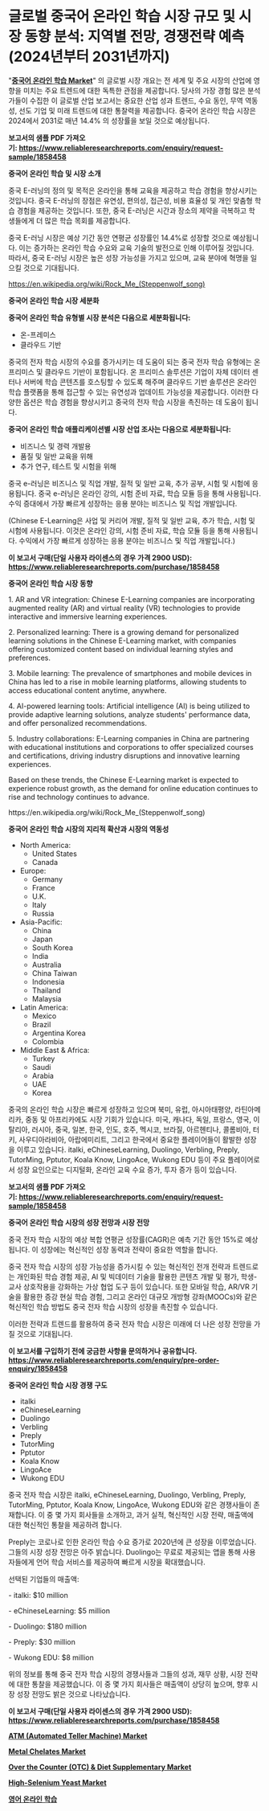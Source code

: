 <p><h1>글로벌 중국어 온라인 학습 시장 규모 및 시장 동향 분석: 지역별 전망, 경쟁전략 예측 (2024년부터 2031년까지)</h1></p><p>"<strong><a href="https://www.reliableresearchreports.com/chinese-e-learning-r1858458">중국어 온라인 학습 Market</a></strong>" 의 글로벌 시장 개요는 전 세계 및 주요 시장의 산업에 영향을 미치는 주요 트렌드에 대한 독특한 관점을 제공합니다. 당사의 가장 경험 많은 분석가들이 수집한 이 글로벌 산업 보고서는 중요한 산업 성과 트렌드, 수요 동인, 무역 역동성, 선도 기업 및 미래 트렌드에 대한 통찰력을 제공합니다. 중국어 온라인 학습 시장은 2024에서 2031로 매년 14.4% 의 성장률을 보일 것으로 예상됩니다.</p>
<p><strong>보고서의 샘플 PDF 가져오기:&nbsp;<a href="https://www.reliableresearchreports.com/enquiry/request-sample/1858458">https://www.reliableresearchreports.com/enquiry/request-sample/1858458</a></strong></p>
<p><strong>중국어 온라인 학습 및 시장 소개</strong></p>
<p><p>중국 E-러닝의 정의 및 목적은 온라인을 통해 교육을 제공하고 학습 경험을 향상시키는 것입니다. 중국 E-러닝의 장점은 유연성, 편의성, 접근성, 비용 효율성 및 개인 맞춤형 학습 경험을 제공하는 것입니다. 또한, 중국 E-러닝은 시간과 장소의 제약을 극복하고 학생들에게 더 많은 학습 목회를 제공합니다.</p><p>중국 E-러닝 시장은 예상 기간 동안 연평균 성장률인 14.4%로 성장할 것으로 예상됩니다. 이는 증가하는 온라인 학습 수요와 교육 기술의 발전으로 인해 이루어질 것입니다. 따라서, 중국 E-러닝 시장은 높은 성장 가능성을 가지고 있으며, 교육 분야에 혁명을 일으킬 것으로 기대됩니다.</p></p>
<p><a href="https://en.wikipedia.org/wiki/Rock_Me_(Steppenwolf_song)">https://en.wikipedia.org/wiki/Rock_Me_(Steppenwolf_song)</a></p>
<p><strong>중국어 온라인 학습 시장 세분화</strong></p>
<p><strong>중국어 온라인 학습 유형별 시장 분석은 다음으로 세분화됩니다:</strong></p>
<p><ul><li>온-프레미스</li><li>클라우드 기반</li></ul></p>
<p><p>중국의 전자 학습 시장의 수요를 증가시키는 데 도움이 되는 중국 전자 학습 유형에는 온 프리미스 및 클라우드 기반이 포함됩니다. 온 프리미스 솔루션은 기업이 자체 데이터 센터나 서버에 학습 콘텐츠를 호스팅할 수 있도록 해주며 클라우드 기반 솔루션은 온라인 학습 플랫폼을 통해 접근할 수 있는 유연성과 업데이트 가능성을 제공합니다. 이러한 다양한 옵션은 학습 경험을 향상시키고 중국의 전자 학습 시장을 촉진하는 데 도움이 됩니다.</p></p>
<p><strong>중국어 온라인 학습 애플리케이션별 시장 산업 조사는 다음으로 세분화됩니다:</strong></p>
<p><ul><li>비즈니스 및 경력 개발용</li><li>품질 및 일반 교육을 위해</li><li>추가 연구, 테스트 및 시험을 위해</li></ul></p>
<p><p>중국 e-러닝은 비즈니스 및 직업 개발, 질적 및 일반 교육, 추가 공부, 시험 및 시험에 응용됩니다. 중국 e-러닝은 온라인 강의, 시험 준비 자료, 학습 모듈 등을 통해 사용됩니다. 수익 증대에서 가장 빠르게 성장하는 응용 분야는 비즈니스 및 직업 개발입니다.</p><p>(Chinese E-Learning은 사업 및 커리어 개발, 질적 및 일반 교육, 추가 학습, 시험 및 시험에 사용됩니다. 이것은 온라인 강의, 시험 준비 자료, 학습 모듈 등을 통해 사용됩니다. 수익에서 가장 빠르게 성장하는 응용 분야는 비즈니스 및 직업 개발입니다.)</p></p>
<p><strong>이 보고서 구매(단일 사용자 라이센스의 경우 가격 2900 USD): <a href="https://www.reliableresearchreports.com/purchase/1858458">https://www.reliableresearchreports.com/purchase/1858458</a></strong></p>
<p><strong>중국어 온라인 학습 시장 동향</strong></p>
<p><p>1. AR and VR integration: Chinese E-Learning companies are incorporating augmented reality (AR) and virtual reality (VR) technologies to provide interactive and immersive learning experiences.</p><p>2. Personalized learning: There is a growing demand for personalized learning solutions in the Chinese E-Learning market, with companies offering customized content based on individual learning styles and preferences.</p><p>3. Mobile learning: The prevalence of smartphones and mobile devices in China has led to a rise in mobile learning platforms, allowing students to access educational content anytime, anywhere.</p><p>4. AI-powered learning tools: Artificial intelligence (AI) is being utilized to provide adaptive learning solutions, analyze students' performance data, and offer personalized recommendations.</p><p>5. Industry collaborations: E-Learning companies in China are partnering with educational institutions and corporations to offer specialized courses and certifications, driving industry disruptions and innovative learning experiences. </p><p>Based on these trends, the Chinese E-Learning market is expected to experience robust growth, as the demand for online education continues to rise and technology continues to advance.</p></p>
<p>https://en.wikipedia.org/wiki/Rock_Me_(Steppenwolf_song)</p>
<p><strong>중국어 온라인 학습 시장의 지리적 확산과 시장의 역동성</strong></p>
<p><ul>
    <li>
        North America:
        <ul>
            <li>United States</li>
            <li>Canada</li>
        </ul>
    </li>
    <li>
        Europe:
        <ul>
            <li>Germany</li>
            <li>France</li>
            <li>U.K.</li>
            <li>Italy</li>
            <li>Russia</li>
        </ul>
    </li>
    <li>
        Asia-Pacific:
        <ul>
            <li>China</li>
            <li>Japan</li>
            <li>South Korea</li>
            <li>India</li>
            <li>Australia</li>
            <li>China Taiwan</li>
            <li>Indonesia</li>
            <li>Thailand</li>
            <li>Malaysia</li>
        </ul>
    </li>
    <li>
        Latin America:
        <ul>
            <li>Mexico</li>
            <li>Brazil</li>
            <li>Argentina Korea</li>
            <li>Colombia</li>
        </ul>
    </li>
    <li>
        Middle East & Africa:
        <ul>
            <li>Turkey</li>
            <li>Saudi</li>
            <li>Arabia</li>
            <li>UAE</li>
            <li>Korea</li>
        </ul>
    </li>
    </ul></p>
<p><p>중국의 온라인 학습 시장은 빠르게 성장하고 있으며 북미, 유럽, 아시아태평양, 라틴아메리카, 중동 및 아프리카에도 시장 기회가 있습니다. 미국, 캐나다, 독일, 프랑스, 영국, 이탈리아, 러시아, 중국, 일본, 한국, 인도, 호주, 멕시코, 브라질, 아르헨티나, 콜롬비아, 터키, 사우디아라비아, 아랍에미리트, 그리고 한국에서 중요한 플레이어들이 활발한 성장을 이루고 있습니다. italki, eChineseLearning, Duolingo, Verbling, Preply, TutorMing, Pptutor, Koala Know, LingoAce, Wukong EDU 등이 주요 플레이어로서 성장 요인으로는 디지털화, 온라인 교육 수요 증가, 투자 증가 등이 있습니다.</p></p>
<p><strong>보고서의 샘플 PDF 가져오기:&nbsp;<a href="https://www.reliableresearchreports.com/enquiry/request-sample/1858458">https://www.reliableresearchreports.com/enquiry/request-sample/1858458</a></strong></p>
<p><strong>중국어 온라인 학습 시장의 성장 전망과 시장 전망</strong></p>
<p><p>중국 전자 학습 시장의 예상 복합 연평균 성장률(CAGR)은 예측 기간 동안 15%로 예상됩니다. 이 성장에는 혁신적인 성장 동력과 전략이 중요한 역할을 합니다. </p><p>중국 전자 학습 시장의 성장 가능성을 증가시킬 수 있는 혁신적인 전개 전략과 트렌드로는 개인화된 학습 경험 제공, AI 및 빅데이터 기술을 활용한 콘텐츠 개발 및 평가, 학생-교사 상호작용을 강화하는 가상 협업 도구 등이 있습니다. 또한 모바일 학습, AR/VR 기술을 활용한 증강 현실 학습 경험, 그리고 온라인 대규모 개방형 강좌(MOOCs)와 같은 혁신적인 학습 방법도 중국 전자 학습 시장의 성장을 촉진할 수 있습니다. </p><p>이러한 전략과 트렌드를 활용하여 중국 전자 학습 시장은 미래에 더 나은 성장 전망을 가질 것으로 기대됩니다.</p></p>
<p><strong>이 보고서를 구입하기 전에 궁금한 사항을 문의하거나 공유합니다. <a href="https://www.reliableresearchreports.com/enquiry/pre-order-enquiry/1858458">https://www.reliableresearchreports.com/enquiry/pre-order-enquiry/1858458</a></strong></p>
<p><strong>중국어 온라인 학습 시장 경쟁 구도</strong></p>
<p><ul><li>italki</li><li>eChineseLearning</li><li>Duolingo</li><li>Verbling</li><li>Preply</li><li>TutorMing</li><li>Pptutor</li><li>Koala Know</li><li>LingoAce</li><li>Wukong EDU</li></ul></p>
<p><p>중국 전자 학습 시장은 italki, eChineseLearning, Duolingo, Verbling, Preply, TutorMing, Pptutor, Koala Know, LingoAce, Wukong EDU와 같은 경쟁사들이 존재합니다. 이 중 몇 가지 회사들을 소개하고, 과거 실적, 혁신적인 시장 전략, 매출액에 대한 혁신적인 통찰을 제공하려 합니다.</p><p>Preply는 코로나로 인한 온라인 학습 수요 증가로 2020년에 큰 성장을 이루었습니다. 그들의 시장 성장 전망은 아주 밝습니다. Duolingo는 무료로 제공되는 앱을 통해 사용자들에게 언어 학습 서비스를 제공하여 빠르게 시장을 확대했습니다. </p><p>선택된 기업들의 매출액:</p><p>- italki: $10 million</p><p>- eChineseLearning: $5 million</p><p>- Duolingo: $180 million</p><p>- Preply: $30 million</p><p>- Wukong EDU: $8 million</p><p>위의 정보를 통해 중국 전자 학습 시장의 경쟁사들과 그들의 성과, 재무 상황, 시장 전략에 대한 통찰을 제공했습니다. 이 중 몇 가지 회사들은 매출액이 상당히 높으며, 향후 시장 성장 전망도 밝은 것으로 나타났습니다.</p></p>
<p><strong>이 보고서 구매(단일 사용자 라이센스의 경우 가격 2900 USD): <a href="https://www.reliableresearchreports.com/purchase/1858458">https://www.reliableresearchreports.com/purchase/1858458</a></strong></p>
<p><strong><p><a href="https://github.com/gdfhhhj/Market-Research-Report-List-6/blob/main/atm-automated-teller-machine-market.md">ATM (Automated Teller Machine) Market</a></p><p><a href="https://github.com/RichRobinson5/Market-Research-Report-List-6/blob/main/metal-chelates-market.md">Metal Chelates Market</a></p><p><a href="https://issuu.com/reportprime-2/docs/over-the-counter-otc-diet-supplemen_bf5badd2314a56">Over the Counter (OTC) & Diet Supplementary Market</a></p><p><a href="https://issuu.com/reportprime-2/docs/high-selenium-yeast-market-size-203_a290f12f5dfcb9">High-Selenium Yeast Market</a></p><p><a href="https://github.com/sougarounis/Market-Research-Report-List-6/blob/main/9062683108277.md">영어 온라인 학습</a></p></strong></p>
<p></p>